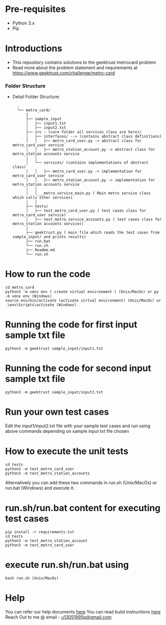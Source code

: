 # Pre-requisites
* Python 3.x
* Pip

# Introductions
* This repository contains solutions to the geektrust metrocard problem
* Read more about the problem statement and requirements at https://www.geektrust.com/challenge/metro-card


### Folder Structure

- Detail Folder Structure:

        .
        └── metro_card/
            ├
            ├── sample_input 
            │   ├── input1.txt
            │   ├── input2.txt
            ├── src - (core folder all services class are here)/
            │   ├── interfaces/ --> (contains abstract class definitions)
            │   │   ├── metro_card_user.py -> abstract class for metro_card_user service
            │   │   ├── metro_station_account.py -> abstract class for metro_station accounts service
            │   │   
            │   └── services/ (contains implementations of abstract class)
            │   │   ├── metro_card_user.py -> implementation for metro_card_user service
            │   │   ├── metro_station_account.py -> implementation for metro_station accounts service
            │   │
            │   │___metro_service_main.py ( Main metro service class which calls other services)
            │   │
            ├── tests/
            │   ├── test_metro_card_user.py ( test cases class for metro_card_user service)
            │   ├── test_metro_service_accounts.py ( test cases class for metro_station accounts service))
            |
            ├── geektrust.py ( main file which reads the test cases from sample_input/ and prints results)
            ├── run.bat
            └── run.sh
            ├── Readme.md
            └── run.sh

# How to run the code

```
cd metro_card
python3 -m venv env ( create virtual environment ) (Unix/MacOs) or py -m venv env (Windows)
source env/bin/activate (activate virtual environment) (Unix/MacOs) or .\env\Scripts\activate (Windows)
```

 # Running the code for first input sample txt file
```
python3 -m geektrust sample_input/input1.txt
```

#  Running the code for second input sample txt file
```
python3 -m geektrust sample_input/input2.txt
```

#  Run your own test cases
Edit the input1/input2.txt file with your sample test cases 
and run using above commands depending on sample input txt file chosen


# How to execute the unit tests
```
cd tests
python3 -m test_metro_card_user 
python3 -m test_metro_station_accounts
```

Alternatively you can add these two commands in run.sh (Unix/MacOs) or run.bat (Windows) and execute it.

# run.sh/run.bat content for executing test cases
```
pip install -r requirements.txt
cd tests
python3 -m test_metro_station_account
python3 -m test_metro_card_user
```


# execute run.sh/run.bat using
```
bash run.sh (Unix/MacOs)
```


# Help

You can refer our help documents [here](https://help.geektrust.com)
You can read build instructions [here](https://github.com/geektrust/coding-problem-artefacts/tree/master/Python)
Reach Out to me @ email - u13051995p@gmail.com

